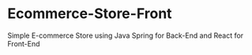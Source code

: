 # Ecommerce-Store-Front
Simple E-commerce Store using Java Spring for Back-End and React for Front-End

